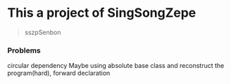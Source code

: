 # This a project of SingSongZepe
> sszpSenbon


### Problems
circular dependency
Maybe using absolute base class
and reconstruct the program(hard), forward declaration
